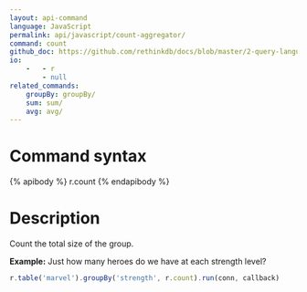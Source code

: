 ```yaml
---
layout: api-command 
language: JavaScript
permalink: api/javascript/count-aggregator/
command: count
github_doc: https://github.com/rethinkdb/docs/blob/master/2-query-language/api/javascript/aggregators/count.md
io:
    -   - r
        - null
related_commands:
    groupBy: groupBy/
    sum: sum/
    avg: avg/
---
```


# Command syntax #

{% apibody %}
r.count
{% endapibody %}

# Description #

Count the total size of the group.

__Example:__ Just how many heroes do we have at each strength level?

```js
r.table('marvel').groupBy('strength', r.count).run(conn, callback)
```


